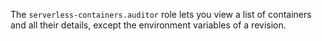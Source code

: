 The `serverless-containers.auditor` role lets you view a list of containers and all their details, except the environment variables of a revision.